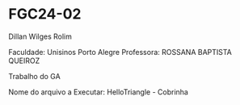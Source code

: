 # FGC24-02

Dillan Wilges Rolim

Faculdade: Unisinos
Porto Alegre
Professora: ROSSANA BAPTISTA QUEIROZ

Trabalho do GA

Nome do arquivo a Executar: HelloTriangle - Cobrinha

